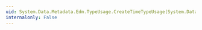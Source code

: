 ```yaml
---
uid: System.Data.Metadata.Edm.TypeUsage.CreateTimeTypeUsage(System.Data.Metadata.Edm.PrimitiveType,System.Nullable{System.Byte})
internalonly: False
---
```

